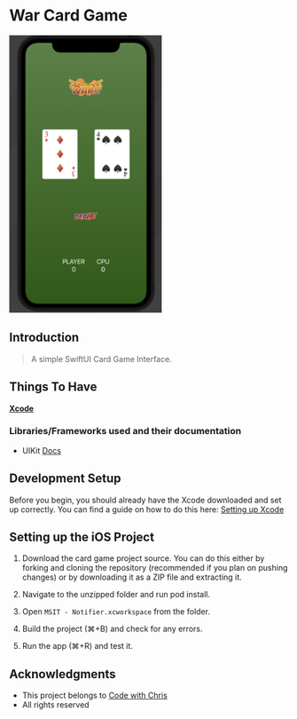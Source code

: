# War Card Game 
<img src="https://github.com/shashank195/War-Card-Game/blob/main/Interface.png" width="275" height="500">


## Introduction
> A simple SwiftUI Card Game Interface.


## Things To Have
**[Xcode](https://developer.apple.com/xcode/)**

### Libraries/Frameworks used and their documentation

- UIKit [Docs](https://developer.apple.com/documentation/uikit/)

## Development Setup

Before you begin, you should already have the Xcode downloaded and set up correctly. You can find a guide on how to do this here: [Setting up Xcode](https://developer.apple.com/library/content/documentation/IDEs/Conceptual/AppStoreDistributionTutorial/Setup/Setup.html)

## Setting up the iOS Project

1. Download the card game project source. You can do this either by forking and cloning the repository (recommended if you plan on pushing changes) or by downloading it as a ZIP file and extracting it.

2. Navigate to the unzipped folder and run pod install.

3. Open `MSIT - Notifier.xcworkspace` from the folder.

4. Build the project (⌘+B) and check for any errors.

5. Run the app (⌘+R) and test it.

## Acknowledgments

* This project belongs to [Code with Chris](https://codewithchris.com/)
* All rights reserved 
